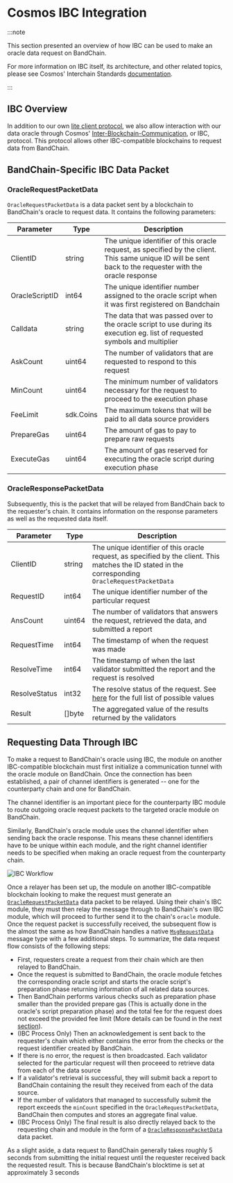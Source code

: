 # Cosmos IBC Integration

:::note

This section presented an overview of how IBC can be used to make an oracle data request on BandChain.

For more information on IBC itself, its architecture, and other related topics, please see Cosmos' Interchain Standards [documentation](https://github.com/cosmos/ics).

:::

## IBC Overview

In addition to our own [lite client protocol](/core-concepts/lite-client-protocol), we also allow interaction with our data oracle through Cosmos' [Inter-Blockchain-Communication](https://ibcprotocol.org/), or IBC, protocol. This protocol allows other IBC-compatible blockchains to request data from BandChain.

## BandChain-Specific IBC Data Packet

### OracleRequestPacketData

`OracleRequestPacketData` is a data packet sent by a blockchain to BandChain's oracle to request data. It contains the following parameters:

| Parameter      | Type      | Description                                                                                                                                               |
| -------------- | --------- | --------------------------------------------------------------------------------------------------------------------------------------------------------- |
| ClientID       | string    | The unique identifier of this oracle request, as specified by the client. This same unique ID will be sent back to the requester with the oracle response |
| OracleScriptID | int64     | The unique identifier number assigned to the oracle script when it was first registered on Bandchain                                                      |
| Calldata       | string    | The data that was passed over to the oracle script to use during its execution eg. list of requested symbols and multiplier                               |
| AskCount       | uint64    | The number of validators that are requested to respond to this request                                                                                    |
| MinCount       | uint64    | The minimum number of validators necessary for the request to proceed to the execution phase                                                              |
| FeeLimit       | sdk.Coins | The maximum tokens that will be paid to all data source providers                                                                                         |
| PrepareGas     | uint64    | The amount of gas to pay to prepare raw requests                                                                                                          |
| ExecuteGas     | uint64    | The amount of gas reserved for executing the oracle script during execution phase                                                                         |

### OracleResponsePacketData

Subsequently, this is the packet that will be relayed from BandChain back to the requester's chain. It contains information on the response parameters as well as the requested data itself.

| Parameter     | Type   | Description                                                                                                                                                           |
| ------------- | ------ | --------------------------------------------------------------------------------------------------------------------------------------------------------------------- |
| ClientID      | string | The unique identifier of this oracle request, as specified by the client. This matches the ID stated in the corresponding `OracleRequestPacketData`                   |
| RequestID     | int64  | The unique identifier number of the particular request                                                                                                                |
| AnsCount      | uint64 | The number of validators that answers the request, retrieved the data, and submitted a report                                                                         |
| RequestTime   | int64  | The timestamp of when the request was made                                                                                                                            |
| ResolveTime   | int64  | The timestamp of when the last validator submitted the report and the request is resolved                                                                             |
| ResolveStatus | int32  | The resolve status of the request. See [here](https://github.com/bandprotocol/chain/blob/master/x/oracle/types/oracle.pb.go#L34) for the full list of possible values |
| Result        | []byte | The aggregated value of the results returned by the validators                                                                                                        |

## Requesting Data Through IBC

To make a request to BandChain's oracle using IBC, the module on another IBC-compatible blockchain must first initialize a communication tunnel with the oracle module on BandChain. Once the connection has been established, a pair of channel identifiers is generated -- one for the counterparty chain and one for BandChain.

The channel identifier is an important piece for the counterparty IBC module to route outgoing oracle request packets to the targeted oracle module on BandChain.

Similarly, BandChain's oracle module uses the channel identifier when sending back the oracle response. This means these channel identifiers have to be unique within each module, and the right channel identifier needs to be specified when making an oracle request from the counterparty chain.

![IBC Workflow](https://i.imgur.com/dLArI2g.jpg)

Once a relayer has been set up, the module on another IBC-compatible blockchain looking to make the request must generate an [`OracleRequestPacketData`](#oraclerequestpacketdata) data packet to be relayed. Using their chain's IBC module, they must then relay the message through to BandChain's own IBC module, which will proceed to further send it to the chain's `oracle` module. Once the request packet is successfully received, the subsequent flow is the almost the same as how BandChain handles a native [`MsgRequestData`](/core-concepts/protocol-messages#msgrequestdata) message type with a few additional steps. To summarize, the data request flow consists of the following steps:

- First, requesters create a request from their chain which are then relayed to BandChain.
- Once the request is submitted to BandChain, the oracle module fetches the corresponding oracle script and starts the oracle script's preparation phase returning information of all related data sources.
- Then BandChain performs various checks such as preparation phase smaller than the provided prepare gas (This is actually done in the oracle's script preparation phase) and the total fee for the request does not exceed the provided fee limit (More details can be found in the next [section](./on-chain-payment-protocol)).
- (IBC Process Only) Then an acknowledgement is sent back to the requester's chain which either contains the error from the checks or the request identifier created by BandChain.
- If there is no error, the request is then broadcasted. Each validator selected for the particular request will then proceeed to retrieve data from each of the data source
- If a validator's retrieval is successful, they will submit back a report to BandChain containing the result they received from each of the data source.
- If the number of validators that managed to successfully submit the report exceeds the `minCount` specified in the `OracleRequestPacketData`, BandChain then computes and stores an aggregate final value.
- (IBC Process Only) The final result is also directly relayed back to the requesting chain and module in the form of a [`OracleResponsePacketData`](#oracleresponsepacketdata) data packet.

As a slight aside, a data request to BandChain generally takes roughly 5 seconds from submitting the initial request until the requester received back the requested result. This is because BandChain's blocktime is set at approximately 3 seconds
